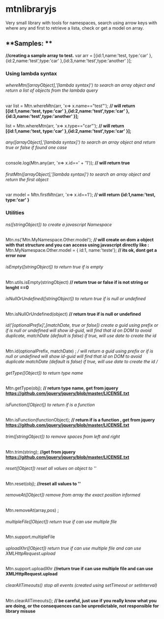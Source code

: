 # mtnlibraryjs
Very small library with tools for namespaces, search using arrow keys with where any and first to retrieve a lista, check or get a model on array.

## **Samples: **

**//creating a sample array to test.**
var arr = [{id:1,name:'test, type:'car' },{id:2,name:'test',type:'car' },{id:3,name:'test',type:'another' }];

### **Using lambda syntax**

###### whereMtn([arrayObject],'[lambda syntax]') to search an array object and return a list of objects from the lambda query
var list = Mtn.whereMtn(arr, 'x=> x.name=="test"');
**// will return [{id:1,name:'test, type:'car' },{id:2,name:'test',type:'car' },{id:3,name:'test',type:'another' }];**

list = Mtn.whereMtn(arr, 'x=> x.type=="car"');
**// will return [{id:1,name:'test, type:'car' },{id:2,name:'test',type:'car' }];**

###### any([arrayObject],'[lambda syntax]') to search an array object and return true or false if found one case
console.log(Mtn.any(arr, 'x=> x.id==' + '1'));
**// will return true**

###### firstMtn([arrayObject],'[lambda syntax]') to search an array object and return the first object
var model = Mtn.firstMtn(arr, 'x=> x.id==1');
**// will return {id:1,name:'test, type:'car' }**

### Utilities

###### ns([stringObject]) to create a javascript Namespace
Mtn.ns('Mtn.MyNamespace.Other.model');
**// will create on dom a object with that structure and you can access using javascript directly like :**
Mtn.MyNamespace.Other.model = { id:1, name:'teste'}; 
**// its ok, dont get a error now**

###### isEmpty([stringObject]) to return true if is empty
Mtn.utils.isEmpty(stringObject) 
**// return true or false if is not string or lenght ==0**

###### isNullOrUndefined([stringObject]) to return true if is null or undefined
Mtn.isNullOrUndefined(object) 
**// return true if is null or undefined**

###### id('[optionalPrefix]',[matchDate, true or false]) create a guid using prefix or if is null or undefined will show id-guid, will find that id on DOM to avoid duplicate,  matchDate (default is false) if true, will use date to create the id
Mtn.id(optionalPrefix, matchDate) ; 
**/*
will return a guid using prefix or if is null or undefined will show id-guid
will find that id on DOM to avoid duplicate
matchDate (default is false) if true, will use date to create the id
*/**

###### getType([Object]) to return type name
Mtn.getType(obj);
**// return type name, get from jquery https://github.com/jquery/jquery/blob/master/LICENSE.txt**

###### isFunction([Object]) to return if is a function
Mtn.isFunction(functionObject); 
**// return if is a function , get from jquery https://github.com/jquery/jquery/blob/master/LICENSE.txt**

###### trim([stringObject]) to remove spaces from left and right
Mtn.trim(string); 
**//get from jquery https://github.com/jquery/jquery/blob/master/LICENSE.txt**

###### reset([Object]) reset all values on object to ''
Mtn.reset(obj);
**//reset all values to ''**

###### removeAt([Object]) remove from array the exact position informed
Mtn.removeAt(array,pos) ; 

###### multipleFile([Object]) return true if can use multiple file
Mtn.support.multipleFile 

###### uploadXhr([Object]) return true if can use multiple file and can use XMLHttpRequest.upload
Mtn.support.uploadXhr 
**//return true if can use multiple file and can use XMLHttpRequest.upload**

###### clearAllTimeouts() stop all events (created using setTimeout or setInterval)
Mtn.clearAllTimeouts(); 
**// be careful, just use if you really know what you are doing, or the consequences can be unpredictable, not responsible for library misuse**
